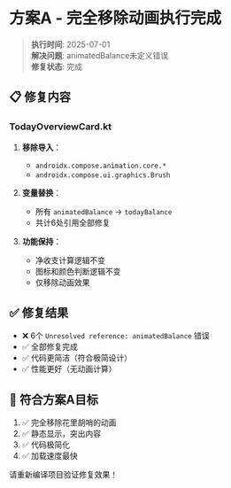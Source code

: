 # 方案A - 完全移除动画执行完成

> **执行时间**: 2025-07-01  
> **解决问题**: animatedBalance未定义错误  
> **修复状态**: 完成  

## 📋 修复内容

### TodayOverviewCard.kt
1. **移除导入**：
   - `androidx.compose.animation.core.*`
   - `androidx.compose.ui.graphics.Brush`

2. **变量替换**：
   - 所有 `animatedBalance` → `todayBalance`
   - 共计6处引用全部修复

3. **功能保持**：
   - 净收支计算逻辑不变
   - 图标和颜色判断逻辑不变
   - 仅移除动画效果

## ✅ 修复结果
- ❌ 6个 `Unresolved reference: animatedBalance` 错误
- ✅ 全部修复完成
- ✅ 代码更简洁（符合极简设计）
- ✅ 性能更好（无动画计算）

## 🎯 符合方案A目标
1. ✅ 完全移除花里胡哨的动画
2. ✅ 静态显示，突出内容
3. ✅ 代码极简化
4. ✅ 加载速度最快

请重新编译项目验证修复效果！
